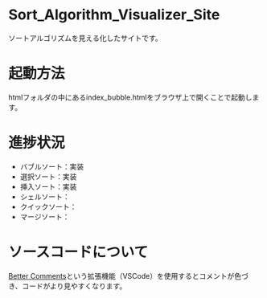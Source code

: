 # Sort_Algorithm_Visualizer_Site
ソートアルゴリズムを見える化したサイトです。
# 起動方法
htmlフォルダの中にあるindex_bubble.htmlをブラウザ上で開くことで起動します。
# 進捗状況
- バブルソート：実装
- 選択ソート：実装
- 挿入ソート：実装
- シェルソート：
- クイックソート：
- マージソート：
# ソースコードについて
[Better Comments](https://marketplace.visualstudio.com/items?itemName=aaron-bond.better-comments)という拡張機能（VSCode）を使用するとコメントが色づき、コードがより見やすくなります。